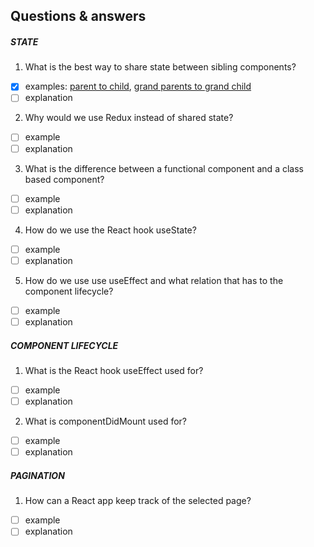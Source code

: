 Questions & answers 
-------------------

##### STATE
1. What is the best way to share state between sibling components?
- [x] examples: [parent to child](https://take.ms/0wr8n), [grand parents to grand child](bit.ly/3bTyRYU)
- [ ] explanation

2. Why would we use Redux instead of shared state?
- [ ] example
- [ ] explanation

3. What is the difference between a functional component and a class based component?
- [ ] example
- [ ] explanation

4. How do we use the React hook useState?
- [ ] example
- [ ] explanation

5. How do we use use useEffect and what relation that has to the component lifecycle?
- [ ] example
- [ ] explanation

##### COMPONENT LIFECYCLE
1. What is the React hook useEffect used for?
- [ ] example
- [ ] explanation
2. What is componentDidMount used for?
- [ ] example
- [ ] explanation

##### PAGINATION
1. How can a React app keep track of the selected page?
- [ ] example
- [ ] explanation
